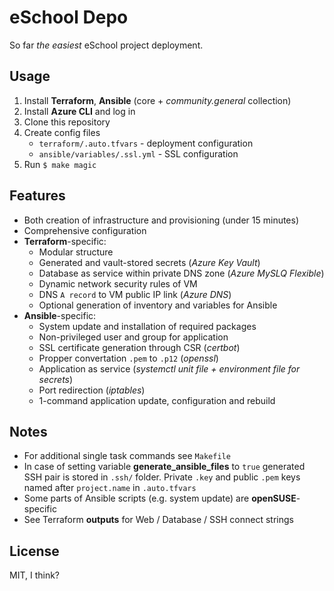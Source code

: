 # eSchool Depo

So far _the easiest_ eSchool project deployment.

## Usage

1. Install **Terraform**, **Ansible** (core + _community.general_ collection)
2. Install **Azure CLI** and log in
3. Clone this repository
4. Create config files
   - `terraform/.auto.tfvars` - deployment configuration
   - `ansible/variables/.ssl.yml` - SSL configuration
5. Run `$ make magic`

## Features

- Both creation of infrastructure and provisioning (under 15 minutes)
- Comprehensive configuration
- **Terraform**-specific:
  - Modular structure
  - Generated and vault-stored secrets (_Azure Key Vault_)
  - Database as service within private DNS zone (_Azure MySLQ Flexible_)
  - Dynamic network security rules of VM
  - DNS `A record` to VM public IP link (_Azure DNS_)
  - Optional generation of inventory and variables for Ansible
- **Ansible**-specific:
  - System update and installation of required packages
  - Non-privileged user and group for application
  - SSL certificate generation through CSR (_certbot_)
  - Propper convertation `.pem` to `.p12` (_openssl_)
  - Application as service (_systemctl unit file + environment file for secrets_)
  - Port redirection (_iptables_)
  - 1-command application update, configuration and rebuild

## Notes

- For additional single task commands see `Makefile`
- In case of setting variable **generate_ansible_files** to `true` generated SSH pair is stored in `.ssh/` folder. Private `.key` and public `.pem` keys named after `project.name` in `.auto.tfvars`
- Some parts of Ansible scripts (e.g. system update) are **openSUSE**-specific
- See Terraform **outputs** for Web / Database / SSH connect strings

## License

MIT, I think?
